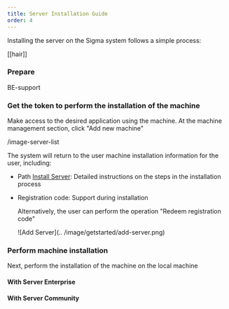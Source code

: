```yaml
---
title: Server Installation Guide
order: 4
---
```


Installing the server on the Sigma system follows a simple process:

[[hair]]

### Prepare

BE-support

### Get the token to perform the installation of the machine

Make access to the desired application using the machine. At the machine management section, click "Add new machine"

/image-server-list

The system will return to the user machine installation information for the user, including:

- Path [Install Server](http://example.net/): Detailed instructions on the steps in the installation process

- Registration code: Support during installation

  Alternatively, the user can perform the operation "Redeem registration code"

  ![Add Server](.. /image/getstarted/add-server.png)

### Perform machine installation

Next, perform the installation of the machine on the local machine

#### With Server Enterprise

#### With Server Community
